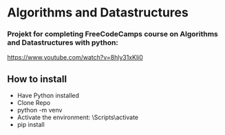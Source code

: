 # Algorithms and Datastructures

### Projekt for completing FreeCodeCamps course on Algorithms and Datastructures with python:

https://www.youtube.com/watch?v=8hly31xKli0

## How to install

- Have Python installed
- Clone Repo
- python -m venv <env-name>
- Activate the environment: <env-name>\Scripts\activate
- pip install
